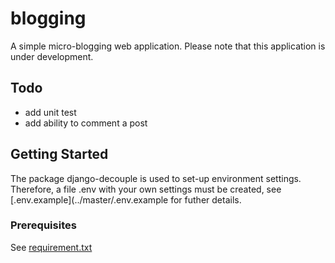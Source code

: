 # blogging
A simple micro-blogging web application.
Please note that this application is under development.

## Todo
* add unit test
* add ability to comment a post

## Getting Started
The package django-decouple is used to set-up environment settings. Therefore, a file .env with your own settings must be created, see [.env.example](../master/.env.example for futher details.

### Prerequisites
See [requirement.txt](../master/.requirement.txt)
